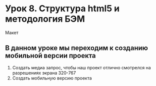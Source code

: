 # Урок 8. Структура html5 и методология БЭМ
Макет
## В данном уроке мы переходим к созданию мобильной версии проекта

 1.   Создать медиа запрос, чтобы наш проект отлично смотрелся на разрешениях экрана 320-767
 2.    Создать мобильную версию проекта

